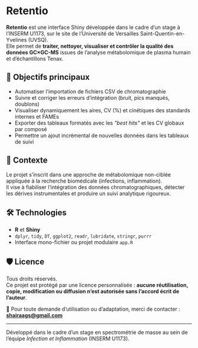 # Retentio

**Retentio** est une interface Shiny développée dans le cadre d’un stage à l’INSERM U1173, sur le site de l’Université de Versailles Saint-Quentin-en-Yvelines (UVSQ).  
Elle permet de **traiter, nettoyer, visualiser et contrôler la qualité des données GC×GC-MS** issues de l’analyse métabolomique de plasma humain et d’échantillons Tenax.

## 🎯 Objectifs principaux

- Automatiser l’importation de fichiers CSV de chromatographie  
- Suivre et corriger les erreurs d’intégration (bruit, pics manqués, doublons)  
- Visualiser dynamiquement les aires, CV (%) et cinétiques des standards internes et FAMEs  
- Exporter des tableaux formatés avec les *"best hits"* et les CV globaux par composé  
- Permettre un ajout incrémental de nouvelles données dans les tableaux de suivi

## 🧬 Contexte

Le projet s’inscrit dans une approche de métabolomique non-ciblée appliquée à la recherche biomédicale (infections, inflammation).  
Il vise à fiabiliser l’intégration des données chromatographiques, détecter les dérives instrumentales et produire un suivi analytique rigoureux.

## 🛠️ Technologies

- **R** et **Shiny**
- `dplyr`, `tidy`, `DT`, `ggplot2`, `readr`, `lubridate`, `stringr`, `purrr`  
- Interface mono-fichier ou projet modulaire `app.R`

## 🛡️ Licence

Tous droits réservés.  
Ce projet est protégé par une licence personnalisée : **aucune réutilisation, copie, modification ou diffusion n’est autorisée sans l’accord écrit de l’auteur**.

📩 Pour toute demande d’utilisation ou d’adaptation, merci de contacter : **shairaags@gmail.com**

---
Développé dans le cadre d’un stage en spectrométrie de masse au sein de l’équipe *Infection et Inflammation* (INSERM U1173).
